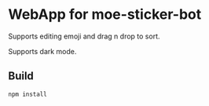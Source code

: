 # WebApp for moe-sticker-bot

Supports editing emoji and drag n drop to sort.

Supports dark mode.

## Build
```
npm install
```